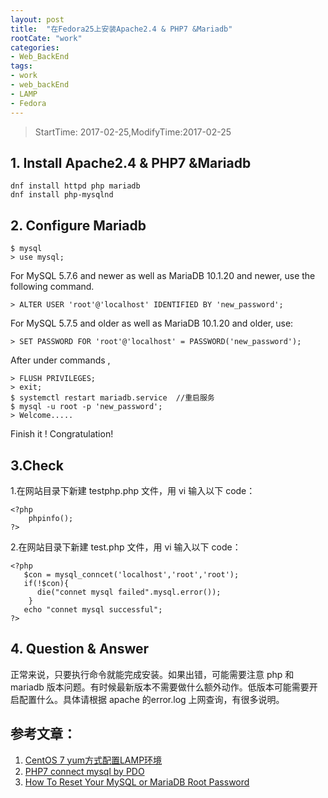 ```yaml
---
layout: post
title:  "在Fedora25上安装Apache2.4 & PHP7 &Mariadb"
rootCate: "work"
categories:
- Web_BackEnd
tags:
- work
- web_backEnd
- LAMP
- Fedora
---
```


> StartTime: 2017-02-25,ModifyTime:2017-02-25

<!---more--->

## 1. Install Apache2.4 & PHP7 &Mariadb
```
dnf install httpd php mariadb
dnf install php-mysqlnd
```
## 2. Configure Mariadb
```
$ mysql
> use mysql;
```
For MySQL 5.7.6 and newer as well as MariaDB 10.1.20 and newer, use the following command.
```
> ALTER USER 'root'@'localhost' IDENTIFIED BY 'new_password';
```
For MySQL 5.7.5 and older as well as MariaDB 10.1.20 and older, use:
```
> SET PASSWORD FOR 'root'@'localhost' = PASSWORD('new_password');
```
After under commands ,
```
> FLUSH PRIVILEGES;
> exit;
$ systemctl restart mariadb.service  //重启服务
$ mysql -u root -p 'new_password';
> Welcome.....
```
Finish it ! Congratulation!
## 3.Check
1.在网站目录下新建 testphp.php 文件，用 vi 输入以下 code：
```
<?php
	phpinfo();
?>
```
2.在网站目录下新建 test.php 文件，用 vi 输入以下 code：
```
<?php
   $con = mysql_conncet('localhost','root','root');
   if(!$con){
      die("connet mysql failed".mysql.error());     
    }
   echo "connet mysql successful";       
?>
```
## 4. Question & Answer
 正常来说，只要执行命令就能完成安装。如果出错，可能需要注意 php 和 mariadb 版本问题。有时候最新版本不需要做什么额外动作。低版本可能需要开启配置什么。具体请根据 apache 的error.log 上网查询，有很多说明。

## 参考文章：
1. [CentOS 7 yum方式配置LAMP环境](http://www.cnblogs.com/zutbaz/p/4420791.html)
2. [PHP7 connect mysql by PDO](https://www.sitepoint.com/re-introducing-pdo-the-right-way-to-access-databases-in-php/)
3. [ How To Reset Your MySQL or MariaDB Root Password](https://www.digitalocean.com/community/tutorials/how-to-reset-your-mysql-or-mariadb-root-password)
